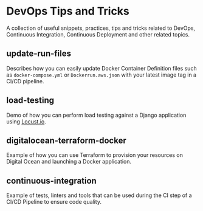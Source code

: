# DevOps Tips and Tricks

A collection of useful snippets, practices, tips and tricks related to DevOps, 
Continuous Integration, Continuous Deployment and other related topics.

## update-run-files

Describes how you can easily update Docker Container Definition files such as 
`docker-compose.yml` or `Dockerrun.aws.json` with your latest image tag in a 
CI/CD pipeline.

## load-testing

Demo of how you can perform load testing against a Django application using 
[Locust.io](https://locust.io).

## digitalocean-terraform-docker

Example of how you can use Terraform to provision your resources on Digital Ocean and launching a Docker application.

## continuous-integration

Example of tests, linters and tools that can be used during the CI step of a CI/CD Pipeline to ensure code quality.

